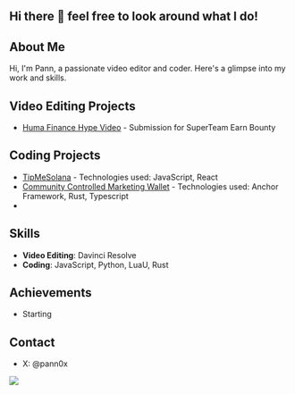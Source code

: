 ## Hi there 👋 feel free to look around what I do!

## About Me
Hi, I'm Pann, a passionate video editor and coder. Here's a glimpse into my work and skills.

## Video Editing Projects
- [Huma Finance Hype Video](https://x.com/pann0x/status/1871129578846265562) - Submission for SuperTeam Earn Bounty

## Coding Projects
- [TipMeSolana](https://github.com/pann0x/tipmesolana) - Technologies used: JavaScript, React
- [Community Controlled Marketing Wallet](https://github.com/pann0x/Community-Controlled-DEX-Marketing-Wallet) - Technologies used: Anchor Framework, Rust, Typescript
- 
## Skills
- **Video Editing**: Davinci Resolve
- **Coding**: JavaScript, Python, LuaU, Rust 

## Achievements
- Starting

## Contact
- X: @pann0x

<!--
**pann0x/pann0x** is a ✨ _special_ ✨ repository because its `README.md` (this file) appears on your GitHub profile.

Here are some ideas to get you started:

- 🔭 I’m currently working on ...
- 🌱 I’m currently learning ...
- 👯 I’m looking to collaborate on ...
- 🤔 I’m looking for help with ...
- 💬 Ask me about ...
- 📫 How to reach me: ...
- 😄 Pronouns: ...
- ⚡ Fun fact: ...
-->

<a href="https://visitcount.itsvg.in">
  <img src="https://visitcount.itsvg.in/api?id=pann0x&label=Profile%20Views&color=12&icon=1&pretty=true" />
</a>
